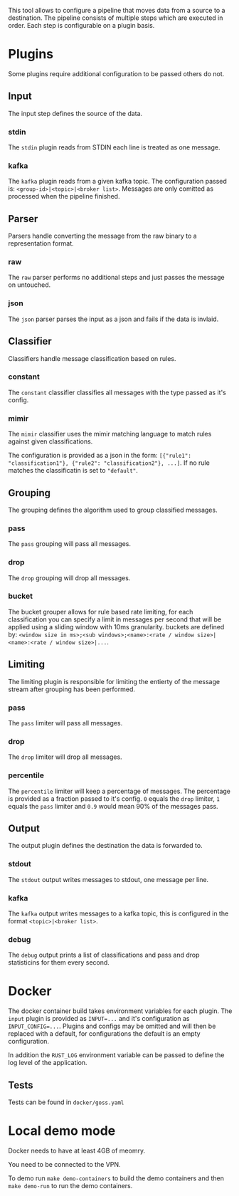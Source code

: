 This tool allows to configure a pipeline that moves data from a source to a destination. The pipeline consists of multiple steps which are executed in order. Each step is configurable on a plugin basis.

# Plugins
Some plugins require additional configuration to be passed others do not.

## Input
The input step defines the source of the data.

### stdin
The `stdin` plugin reads from STDIN each line is treated as one message.

### kafka
The `kafka` plugin reads from a given kafka topic. The configuration passed is: `<group-id>|<topic>|<broker list>`. Messages are only comitted as processed when the pipeline finished.

## Parser
Parsers handle converting the message from the raw binary to a representation format.

### raw
The `raw` parser performs no additional steps and just passes the message on untouched.

### json
The `json` parser parses the input as a json and fails if the data is invlaid.

## Classifier
Classifiers handle message classification based on rules.

### constant
The `constant` classifier classifies all messages with the type passed as it's config.

### mimir
The `mimir` classifier uses the mimir matching language to match rules against given classifications.

The configuration is provided as a json in the form: `[{"rule1": "classification1"}, {"rule2": "classification2"}, ...]`. If no rule matches the classificatin is set to `"default"`.

## Grouping
The grouping defines the algorithm used to group classified messages.

### pass
The `pass` grouping will pass all messages.

### drop
The `drop` grouping will drop all messages.

### bucket
The bucket grouper allows for rule based rate limiting, for each classification you can specify a limit in messages per second that will be applied using a sliding window with 10ms granularity. buckets are defined by: `<window size in ms>;<sub windows>;<name>:<rate / window size>|<name>:<rate / window size>|...`.

## Limiting
The limiting plugin is responsible for limiting the entierty of the message stream after grouping has been performed.

### pass
The `pass` limiter will pass all messages.

### drop
The `drop` limiter will drop all messages.

### percentile
The `percentile` limiter will keep a percentage of messages. The percentage is provided as a fraction passed to it's config. `0` equals the `drop` limiter, `1` equals the `pass` limiter and `0.9` would mean 90% of the messages pass.

## Output
The output plugin defines the destination the data is forwarded to.

### stdout
The `stdout` output writes messages to stdout, one message per line.

### kafka
The `kafka` output writes messages to a kafka topic, this is configured in the format `<topic>|<broker list>`.

### debug
The `debug` output prints a list of classifications and pass and drop statisticins for them every second.

# Docker

The docker container build takes environment variables for each plugin. The `input` plugin is provided as `INPUT=...` and it's configuration as `INPUT_CONFIG=...`. Plugins and configs may be omitted and will then be replaced with a default, for configurations the default is an empty configuration.

In addition the `RUST_LOG` environment variable can be passed to define the log level of the application.

## Tests

Tests can be found in `docker/goss.yaml`

# Local demo mode

Docker needs to have at least 4GB of meomry.

You need to be connected to the VPN.

To demo run `make demo-containers`  to build the demo containers and then `make demo-run` to run the demo containers.
